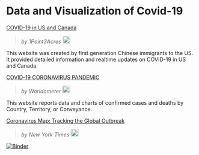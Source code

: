 # Data and Visualization of Covid-19


[COVID-19 in US and Canada](https://coronavirus.1point3acres.com/en)

> _by 1Point3Acres_  <img src="https://pbs.twimg.com/profile_images/1236417800891060225/WPYFi-8N_400x400.jpg" alt="icon" width="20"/>  

This website was created by first generation Chinese immigrants to the US. It provided detailed information and realtime updates on COVID-19 in US and Canada.

[COVID-19 CORONAVIRUS PANDEMIC](https://www.worldometers.info/coronavirus/)
> _by Worldometer_  <img src="https://www.worldometers.info/favicon/favicon.ico" alt="icon" width="20"/>  

This website reports data and charts of confirmed cases and deaths by Country, Territory, or Conveyance.

[Coronavirus Map: Tracking the Global Outbreak](https://www.nytimes.com/interactive/2020/world/coronavirus-maps.html)
> _by New York Times_ <img src="http://www.iconarchive.com/download/i75988/martz90/circle-addon1/new-york-times.ico" alt="icon" width="20" />


[![Binder](https://mybinder.org/badge_logo.svg)](https://mybinder.org/v2/gh/ychenzgithub/Cov19/master)
